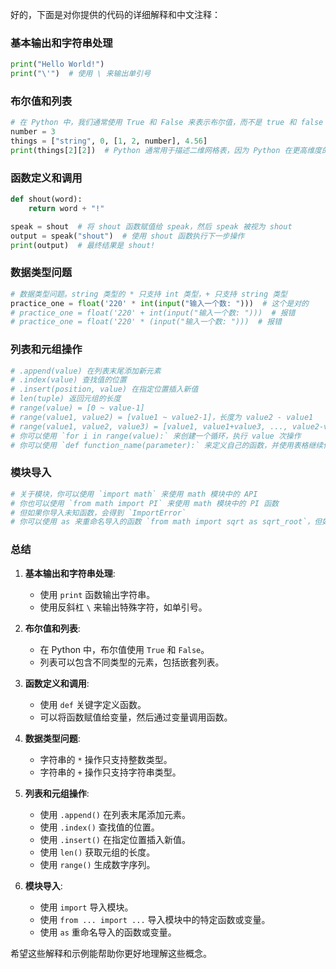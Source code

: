 好的，下面是对你提供的代码的详细解释和中文注释：

### 基本输出和字符串处理

```python
print("Hello World!")
print("\'")  # 使用 \ 来输出单引号
```

### 布尔值和列表

```python
# 在 Python 中，我们通常使用 True 和 False 来表示布尔值，而不是 true 和 false
number = 3
things = ["string", 0, [1, 2, number], 4.56]
print(things[2][2])  # Python 通常用于描述二维网格表，因为 Python 在更高维度的表格上较为简洁
```

### 函数定义和调用

```python
def shout(word):
    return word + "!"

speak = shout  # 将 shout 函数赋值给 speak，然后 speak 被视为 shout
output = speak("shout")  # 使用 shout 函数执行下一步操作
print(output)  # 最终结果是 shout!
```

### 数据类型问题

```python
# 数据类型问题。string 类型的 * 只支持 int 类型，+ 只支持 string 类型
practice_one = float('220' * int(input("输入一个数: ")))  # 这个是对的
# practice_one = float('220' + int(input("输入一个数: ")))  # 报错
# practice_one = float('220' * (input("输入一个数: ")))  # 报错
```

### 列表和元组操作

```python
# .append(value) 在列表末尾添加新元素
# .index(value) 查找值的位置
# .insert(position, value) 在指定位置插入新值
# len(tuple) 返回元组的长度
# range(value) = [0 ~ value-1]
# range(value1, value2) = [value1 ~ value2-1]，长度为 value2 - value1
# range(value1, value2, value3) = [value1, value1+value3, ..., value2-value3]
# 你可以使用 `for i in range(value):` 来创建一个循环，执行 value 次操作
# 你可以使用 `def function_name(parameter):` 来定义自己的函数，并使用表格继续你的函数
```

### 模块导入

```python
# 关于模块，你可以使用 `import math` 来使用 math 模块中的 API
# 你也可以使用 `from math import PI` 来使用 math 模块中的 PI 函数
# 但如果你导入未知函数，会得到 `ImportError`
# 你可以使用 as 来重命名导入的函数 `from math import sqrt as sqrt_root`，但如果你使用原始名称，会得到 `An error occurs`
```

### 总结

1. **基本输出和字符串处理**:
    - 使用 `print` 函数输出字符串。
    - 使用反斜杠 `\` 来输出特殊字符，如单引号。

2. **布尔值和列表**:
    - 在 Python 中，布尔值使用 `True` 和 `False`。
    - 列表可以包含不同类型的元素，包括嵌套列表。

3. **函数定义和调用**:
    - 使用 `def` 关键字定义函数。
    - 可以将函数赋值给变量，然后通过变量调用函数。

4. **数据类型问题**:
    - 字符串的 `*` 操作只支持整数类型。
    - 字符串的 `+` 操作只支持字符串类型。

5. **列表和元组操作**:
    - 使用 `.append()` 在列表末尾添加元素。
    - 使用 `.index()` 查找值的位置。
    - 使用 `.insert()` 在指定位置插入新值。
    - 使用 `len()` 获取元组的长度。
    - 使用 `range()` 生成数字序列。

6. **模块导入**:
    - 使用 `import` 导入模块。
    - 使用 `from ... import ...` 导入模块中的特定函数或变量。
    - 使用 `as` 重命名导入的函数或变量。

希望这些解释和示例能帮助你更好地理解这些概念。
<!--stackedit_data:
eyJoaXN0b3J5IjpbMTg4NDg4OTA0Ml19
-->